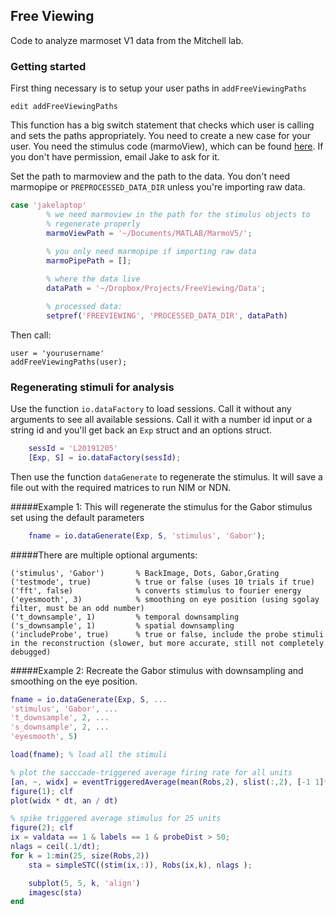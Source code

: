 
## Free Viewing
Code to analyze marmoset V1 data from the Mitchell lab.

### Getting started
First thing necessary is to setup your user paths in `addFreeViewingPaths`

```
edit addFreeViewingPaths
```

This function has a big switch statement that checks which user is calling and sets the paths appropriately. You need to create a new case for your user. You need the stimulus code (marmoView), which can be found [here](https://github.com/jcbyts/MarmoV5). If you don't have permission, email Jake to ask for it.

Set the path to marmoview and the path to the data. You don't need marmopipe or `PREPROCESSED_DATA_DIR` unless you're importing raw data.

``` matlab
case 'jakelaptop'
        % we need marmoview in the path for the stimulus objects to
        % regenerate properly
        marmoViewPath = '~/Documents/MATLAB/MarmoV5/';
        
        % you only need marmopipe if importing raw data
        marmoPipePath = [];

        % where the data live
        dataPath = '~/Dropbox/Projects/FreeViewing/Data';

        % processed data:
        setpref('FREEVIEWING', 'PROCESSED_DATA_DIR', dataPath)
```

Then call:
```
user = 'yourusername'
addFreeViewingPaths(user);
```

### Regenerating stimuli for analysis
Use the function `io.dataFactory` to load sessions. Call it without any arguments to see all available sessions.
Call it with a number id input or a string id and you'll get back an `Exp` struct and an options struct.

``` matlab
    sessId = 'L20191205'
    [Exp, S] = io.dataFactory(sessId);
```


Then use the function `dataGenerate` to regenerate the stimulus. It will save a file out with the required matrices to run NIM or NDN.

#####Example 1:
This will regenerate the stimulus for the Gabor stimulus set using the default parameters
``` matlab
    fname = io.dataGenerate(Exp, S, 'stimulus', 'Gabor');
```


#####There are multiple optional arguments:
    
    ('stimulus', 'Gabor')       % BackImage, Dots, Gabor,Grating
    ('testmode', true)          % true or false (uses 10 trials if true)
    ('fft', false)              % converts stimulus to fourier energy
    ('eyesmooth', 3)            % smoothing on eye position (using sgolay filter, must be an odd number)
    ('t_downsample', 1)         % temporal downsampling
    ('s_downsample', 1)         % spatial downsampling
    ('includeProbe', true)      % true or false, include the probe stimuli in the reconstruction (slower, but more accurate, still not completely debugged)

#####Example 2:
Recreate the Gabor stimulus with downsampling and smoothing on the eye position.

``` matlab
fname = io.dataGenerate(Exp, S, ...
'stimulus', 'Gabor', ...
't_downsample', 2, ...
's_downsample', 2, ...
'eyesmooth', 5)

load(fname); % load all the stimuli

% plot the sacccade-triggered average firing rate for all units
[an, ~, widx] = eventTriggeredAverage(mean(Robs,2), slist(:,2), [-1 1]*ceil(.2/dt));
figure(1); clf
plot(widx * dt, an / dt)

% spike triggered average stimulus for 25 units
figure(2); clf
ix = valdata == 1 & labels == 1 & probeDist > 50;
nlags = ceil(.1/dt);
for k = 1:min(25, size(Robs,2))
    sta = simpleSTC((stim(ix,:)), Robs(ix,k), nlags );

    subplot(5, 5, k, 'align')
    imagesc(sta)
end
```